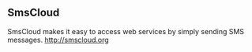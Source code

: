 SmsCloud
-------------------
SmsCloud makes it easy to access web services by simply sending SMS messages.
http://smscloud.org
